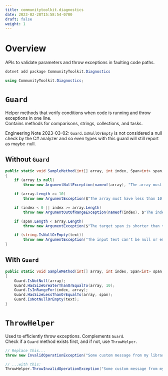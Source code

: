 ```yaml
---
title: communitytoolkit.diagnostics
date: 2023-02-28T15:58:54-0700
draft: false
weight: 1
---
```

# Overview
APIs to validate parameters and throw exceptions in faulting code paths.

```powershell
dotnet add package CommunityToolkit.Diagnostics
```

```cs
using CommunityToolkit.Diagnostics;
```

# `Guard`
Helper methods that verify conditions when code is running and throw exceptions in one line.  
Contains methods for comparisons, strings, collections, and tasks.

Engineering Note 2023-03-02: `Guard.IsNullOrEmpty` is not considered a null check by the C# analyzer and so even types with this guard will still report as maybe-null.

## Without `Guard`
```cs
public static void SampleMethod(int[] array, int index, Span<int> span, string text)
{
    if (array is null)
        throw new ArgumentNullException(nameof(array), "The array must not be null");

    if (array.Length >= 10)
        throw new ArgumentException($"The array must have less than 10 items, had a size of {array.Length}", nameof(array));

    if (index < 0 || index >= array.Length)
        throw new ArgumentOutOfRangeException(nameof(index), $"The index must be in the [0, {array.Length}) range, was {index}");

    if (span.Length < array.Length)
        throw new ArgumentException($"The target span is shorter than the input array, had a length of {span.Length}", nameof(span));

    if (string.IsNullOrEmpty(text))
        throw new ArgumentException("The input text can't be null or empty", nameof(text));
}
```

## With `Guard`
```cs
public static void SampleMethod(int[] array, int index, Span<int> span, string text)
{
    Guard.IsNotNull(array);
    Guard.HasSizeGreaterThanOrEqualTo(array, 10);
    Guard.IsInRangeFor(index, array);
    Guard.HasSizeLessThanOrEqualTo(array, span);
    Guard.IsNotNullOrEmpty(text);
}
```

# `ThrowHelper`
Used to efficiently throw exceptions. Complements `Guard`.  
Check if a `Guard` method exists first, and if not, use `ThrowHelper`.

```cs
// Replace this...
throw new InvalidOperationException("Some custom message from my library");

// ...with this:
ThrowHelper.ThrowInvalidOperationException("Some custom message from my library");
```
